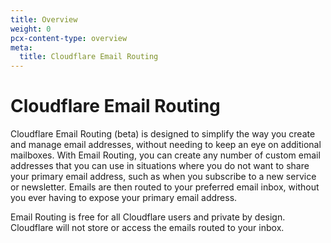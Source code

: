 ```yaml
---
title: Overview
weight: 0
pcx-content-type: overview
meta:
  title: Cloudflare Email Routing
---
```


# Cloudflare Email Routing

Cloudflare Email Routing (beta) is designed to simplify the way you create and manage email addresses, without needing to keep an eye on additional mailboxes. With Email Routing, you can create any number of custom email addresses that you can use in situations where you do not want to share your primary email address, such as when you subscribe to a new service or newsletter. Emails are then routed to your preferred email inbox, without you ever having to expose your primary email address.

Email Routing is free for all Cloudflare users and private by design. Cloudflare will not store or access the emails routed to your inbox.
